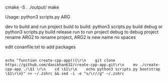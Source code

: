 cmake -S . ./output/
make


Usage:
python3 scripts.py ARG

dev             to build and run project
build           to build: python3 scripts.py build debug or python3 scripts.py build release
run             to run project
debug             to debug project
rename ARG2     to rename project, ARG2 is new name no spaces

edit conanfile.txt to add packages



````

echo "function create-cpp-app(){\r\n    git clone https://github.com/danikhan632/create-cpp-app.git\r\n    mv ./create-cpp-app ./\$1 \r\n    cd \$1\r\n    echo python3 scripts.py bootstrap \$1\r\n}" >> ~/.zshrc && sed -i -e "s/\r//g" ~/.zshrc

````